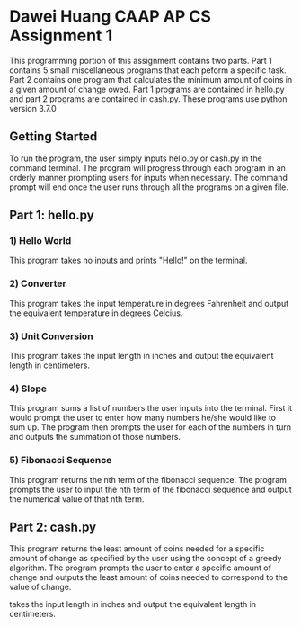 # Dawei Huang CAAP AP CS Assignment 1

This programming portion of this assignment contains two parts. Part 1 contains 5 small miscellaneous programs that each peform a specific task. Part 2 contains one program that calculates the minimum amount of coins in a given amount of change owed. Part 1 programs are contained in hello.py and part 2 programs are contained in cash.py. These programs use python version 3.7.0

## Getting Started

To run the program, the user simply inputs hello.py or cash.py in the command terminal. The program will progress through each program in an orderly manner prompting users for inputs when necessary. The command prompt will end once the user runs through all the programs on a given file.

## Part 1: hello.py

### 1) Hello World
This program takes no inputs and prints "Hello!" on the terminal.

### 2) Converter
This program takes the input temperature in degrees Fahrenheit and output the equivalent temperature in degrees Celcius.

### 3) Unit Conversion
This program takes the input length in inches and output the equivalent length in centimeters.

### 4) Slope
This program sums a list of numbers the user inputs into the terminal. First it would prompt the user to enter how many numbers he/she would like to sum up. The program then prompts the user for each of the numbers in turn and outputs the summation of those numbers.

### 5) Fibonacci Sequence
This program returns the nth term of the fibonacci sequence. The program prompts the user to input the nth term of the fibonacci sequence and output the numerical value of that nth term.

## Part 2: cash.py

This program returns the least amount of coins needed for a specific amount of change as specified by the user using the concept of a greedy algorithm. The program prompts the user to enter a specific amount of change and outputs the least amount of coins needed to correspond to the value of change.

takes the input length in inches and output the equivalent length in centimeters.



